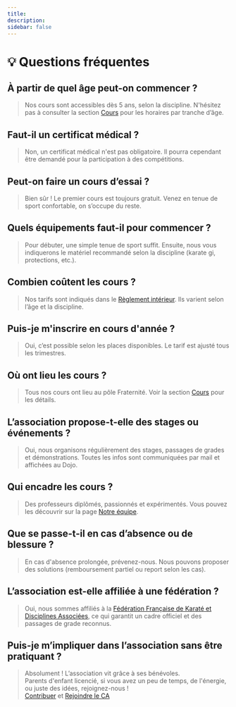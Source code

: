```yaml
---
title: 
description: 
sidebar: false
---
```

# 💡 Questions fréquentes

## À partir de quel âge peut-on commencer ?

> Nos cours sont accessibles dès 5 ans, selon la discipline. N'hésitez pas à consulter la section [Cours](/horaires) pour les horaires par tranche d’âge.

## Faut-il un certificat médical ?

> Non, un certificat médical n'est pas obligatoire. Il pourra cependant être demandé pour la participation à des compétitions.

## Peut-on faire un cours d’essai ?

> Bien sûr ! Le premier cours est toujours gratuit. Venez en tenue de sport confortable, on s’occupe du reste.

## Quels équipements faut-il pour commencer ?

> Pour débuter, une simple tenue de sport suffit. Ensuite, nous vous indiquerons le matériel recommandé selon la discipline (karate gi, protections, etc.).

## Combien coûtent les cours ?

> Nos tarifs sont indiqués dans le [Règlement intérieur](/docs/legal/reglements/latest). Ils varient selon l’âge et la discipline.

## Puis-je m'inscrire en cours d'année ?

> Oui, c’est possible selon les places disponibles. Le tarif est ajusté tous les trimestres.

## Où ont lieu les cours ?

> Tous nos cours ont lieu au pôle Fraternité. Voir la section [Cours](/horaires) pour les détails.

## L’association propose-t-elle des stages ou événements ?

> Oui, nous organisons régulièrement des stages, passages de grades et démonstrations. Toutes les infos sont communiquées par mail et affichées au Dojo.

## Qui encadre les cours ?

> Des professeurs diplômés, passionnés et expérimentés. Vous pouvez les découvrir sur la page [Notre équipe](/club).

## Que se passe-t-il en cas d’absence ou de blessure ?

> En cas d'absence prolongée, prévenez-nous. Nous pouvons proposer des solutions (remboursement partiel ou report selon les cas).

## L’association est-elle affiliée à une fédération ?

> Oui, nous sommes affiliés à la [Fédération Française de Karaté et Disciplines Associées](https://www.ffkarate.fr/), ce qui garantit un cadre officiel et des passages de grade reconnus.

## Puis-je m’impliquer dans l’association sans être pratiquant ?

> Absolument ! L’association vit grâce à ses bénévoles.  
> Parents d'enfant licencié, si vous avez un peu de temps, de l'énergie, ou juste des idées, rejoignez-nous !  
> [Contribuer](/docs/guides/contribuer) et [Rejoindre le CA](/docs/guides/rejoindre-ca)
